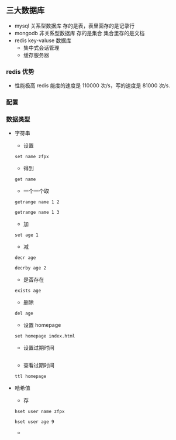 ## 三大数据库

* mysql 关系型数据库 存的是表，表里面存的是记录行
* mongodb 非关系型数据库 存的是集合 集合里存的是文档
* redis key-valuse 数据库
  * 集中式会话管理
  * 缓存服务器

### redis 优势

* 性能极高 redis 能度的速度是 110000 次/s，写的速度是 81000 次/s.

### 配置

### 数据类型

* 字符串
  * 设置


  ```
  set name zfpx
  ```
  * 得到


  ```
  get name
  ```
  * 一个一个取


  ```
  getrange name 1 2
  ```
  ```
  getrange name 1 3
  ```
  * 加


  ```
  set age 1
  ```
  * 减


  ```
  decr age
  ```
  ```
  decrby age 2
  ```
  * 是否存在


  ```
  exists age
  ```
  * 删除


  ```
  del age
  ```
  * 设置 homepage


  ```
  set homepage index.html
  ```
  * 设置过期时间


  ```expire homepage 10

  ```
  * 查看过期时间


  ```
  ttl homepage
  ```
* 哈希值
  * 存


  ```
  hset user name zfpx
  ```
  ```
  hset user age 9
  ```
  *
